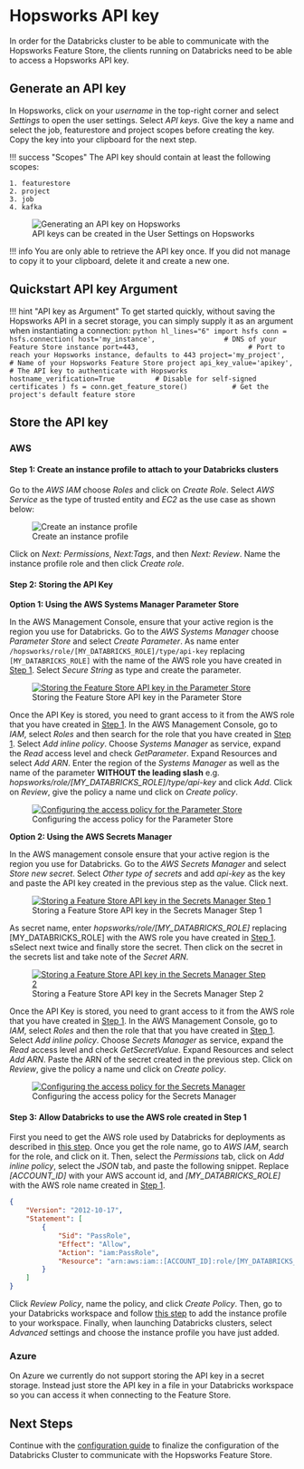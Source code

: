 # Hopsworks API key

In order for the Databricks cluster to be able to communicate with the Hopsworks Feature Store, the clients running on Databricks need to be able to access a Hopsworks API key.

## Generate an API key

In Hopsworks, click on your *username* in the top-right corner and select *Settings* to open the user settings. Select *API keys*. Give the key a name and select the job, featurestore and project scopes before creating the key. Copy the key into your clipboard for the next step.

!!! success "Scopes"
    The API key should contain at least the following scopes:

    1. featurestore
    2. project
    3. job
    4. kafka

<p align="center">
  <figure>
    <img src="../../../assets/images/api-key.png" alt="Generating an API key on Hopsworks">
    <figcaption>API keys can be created in the User Settings on Hopsworks</figcaption>
  </figure>
</p>

!!! info
    You are only able to retrieve the API key once. If you did not manage to copy it to your clipboard, delete it and create a new one.

## Quickstart API key Argument

!!! hint "API key as Argument"
    To get started quickly, without saving the Hopsworks API in a secret storage, you can simply supply it as an argument when instantiating a connection:
    ```python hl_lines="6"
        import hsfs
        conn = hsfs.connection(
            host='my_instance',                 # DNS of your Feature Store instance
            port=443,                           # Port to reach your Hopsworks instance, defaults to 443
            project='my_project',               # Name of your Hopsworks Feature Store project
            api_key_value='apikey',             # The API key to authenticate with Hopsworks
            hostname_verification=True          # Disable for self-signed certificates
        )
        fs = conn.get_feature_store()           # Get the project's default feature store
    ```

## Store the API key

### AWS

#### Step 1: Create an instance profile to attach to your Databricks clusters

Go to the *AWS IAM* choose *Roles* and click on *Create Role*. Select *AWS Service* as the type of trusted entity and *EC2* as the use case as shown below:

<p align="center">
  <figure>
    <img src="../../../assets/images/create-instance-profile.png" alt="Create an instance profile">
    <figcaption>Create an instance profile</figcaption>
  </figure>
</p>

Click on *Next: Permissions*, *Next:Tags*, and then *Next: Review*. Name the instance profile role and then click *Create role*.

#### Step 2: Storing the API Key

**Option 1: Using the AWS Systems Manager Parameter Store**

In the AWS Management Console, ensure that your active region is the region you use for Databricks.
Go to the *AWS Systems Manager* choose *Parameter Store* and select *Create Parameter*.
As name enter `/hopsworks/role/[MY_DATABRICKS_ROLE]/type/api-key` replacing `[MY_DATABRICKS_ROLE]` with the name of the AWS role you have created in [Step 1](#step-1-create-an-instance-profile-to-attach-to-your-databricks-clusters). Select *Secure String* as type and create the parameter.

<p align="center">
  <figure>
    <a  href="../../../assets/images/databricks/aws/databricks_parameter_store.png">
      <img src="../../../assets/images/databricks/aws/databricks_parameter_store.png" alt="Storing the Feature Store API key in the Parameter Store">
    </a>
    <figcaption>Storing the Feature Store API key in the Parameter Store</figcaption>
  </figure>
</p>


Once the API Key is stored, you need to grant access to it from the AWS role that you have created in [Step 1](#step-1-create-an-instance-profile-to-attach-to-your-databricks-clusters).
In the AWS Management Console, go to *IAM*, select *Roles* and then search for the role that you have created in [Step 1](#step-1-create-an-instance-profile-to-attach-to-your-databricks-clusters).
Select *Add inline policy*. Choose *Systems Manager* as service, expand the *Read* access level and check *GetParameter*.
Expand Resources and select *Add ARN*.
Enter the region of the *Systems Manager* as well as the name of the parameter **WITHOUT the leading slash** e.g. *hopsworks/role/[MY_DATABRICKS_ROLE]/type/api-key* and click *Add*.
Click on *Review*, give the policy a name und click on *Create policy*.

<p align="center">
  <figure>
    <a  href="../../../assets/images/databricks/aws/databricks_parameter_store_policy.png">
      <img src="../../../assets/images/databricks/aws/databricks_parameter_store_policy.png" alt="Configuring the access policy for the Parameter Store">
    </a>
    <figcaption>Configuring the access policy for the Parameter Store</figcaption>
  </figure>
</p>


**Option 2: Using the AWS Secrets Manager**

In the AWS management console ensure that your active region is the region you use for Databricks.
Go to the *AWS Secrets Manager* and select *Store new secret*. Select *Other type of secrets* and add *api-key*
as the key and paste the API key created in the previous step as the value. Click next.

<p align="center">
  <figure>
    <a  href="../../../assets/images/databricks/aws/databricks_secrets_manager_step_1.png">
      <img src="../../../assets/images/databricks/aws/databricks_secrets_manager_step_1.png" alt="Storing a Feature Store API key in the Secrets Manager Step 1">
    </a>
    <figcaption>Storing a Feature Store API key in the Secrets Manager Step 1</figcaption>
  </figure>
</p>

As secret name, enter *hopsworks/role/[MY_DATABRICKS_ROLE]* replacing [MY_DATABRICKS_ROLE] with the AWS role you have created in [Step 1](#step-1-create-an-instance-profile-to-attach-to-your-databricks-clusters). sSelect next twice and finally store the secret.
Then click on the secret in the secrets list and take note of the *Secret ARN*.

<p align="center">
  <figure>
    <a  href="../../../assets/images/databricks/aws/databricks_secrets_manager_step_2.png">
      <img src="../../../assets/images/databricks/aws/databricks_secrets_manager_step_2.png" alt="Storing a Feature Store API key in the Secrets Manager Step 2">
    </a>
    <figcaption>Storing a Feature Store API key in the Secrets Manager Step 2</figcaption>
  </figure>
</p>

Once the API Key is stored, you need to grant access to it from the AWS role that you have created in [Step 1](#step-1-create-an-instance-profile-to-attach-to-your-databricks-clusters).
In the AWS Management Console, go to *IAM*, select *Roles* and then the role that that you have created in [Step 1](#step-1-create-an-instance-profile-to-attach-to-your-databricks-clusters).
Select *Add inline policy*. Choose *Secrets Manager* as service, expand the *Read* access level and check *GetSecretValue*.
Expand Resources and select *Add ARN*. Paste the ARN of the secret created in the previous step.
Click on *Review*, give the policy a name und click on *Create policy*.

<p align="center">
  <figure>
    <a  href="../../../assets/images/databricks/aws/databricks_secrets_manager_policy.png">
      <img src="../../../assets/images/databricks/aws/databricks_secrets_manager_policy.png" alt="Configuring the access policy for the Secrets Manager">
    </a>
    <figcaption>Configuring the access policy for the Secrets Manager</figcaption>
  </figure>
</p>

#### Step 3: Allow Databricks to use the AWS role created in Step 1

First you need to get the AWS role used by Databricks for deployments as described in [this step](https://docs.databricks.com/administration-guide/cloud-configurations/aws/instance-profiles.html#step-3-note-the-iam-role-used-to-create-the-databricks-deployment). Once you get the role name, go to *AWS IAM*, search for the role, and click on it. Then, select the *Permissions* tab, click on *Add inline policy*, select the *JSON* tab, and paste the following snippet. Replace *[ACCOUNT_ID]* with your AWS account id, and *[MY_DATABRICKS_ROLE]* with the AWS role name created in [Step 1](#step-1-create-an-instance-profile-to-attach-to-your-databricks-clusters).

```json
{
    "Version": "2012-10-17",
    "Statement": [
        {
            "Sid": "PassRole",
            "Effect": "Allow",
            "Action": "iam:PassRole",
            "Resource": "arn:aws:iam::[ACCOUNT_ID]:role/[MY_DATABRICKS_ROLE]"
        }
    ]
}
```

Click *Review Policy*, name the policy, and click *Create Policy*. Then, go to your Databricks workspace and follow [this step](https://docs.databricks.com/administration-guide/cloud-configurations/aws/instance-profiles.html#step-5-add-the-instance-profile-to-databricks) to add the instance profile to your workspace. Finally, when launching Databricks clusters, select *Advanced* settings and choose the instance profile you have just added.


### Azure

On Azure we currently do not support storing the API key in a secret storage. Instead just store the API key in a file in your Databricks workspace so you can access it when connecting to the Feature Store.

## Next Steps

Continue with the [configuration guide](configuration.md) to finalize the configuration of the Databricks Cluster to communicate with the Hopsworks Feature Store.
